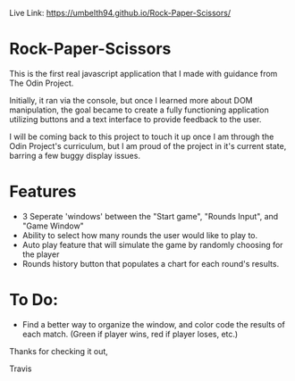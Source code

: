 Live Link: https://umbelth94.github.io/Rock-Paper-Scissors/

# Rock-Paper-Scissors

This is the first real javascript application that I made with guidance from The Odin Project.  

Initially, it ran via the console, but once I learned more about DOM manipulation, the goal became to create a fully functioning application utilizing buttons and a text interface to provide feedback to the user.  

I will be coming back to this project to touch it up once I am through the Odin Project's curriculum, but I am proud of the project in it's current state, barring a few buggy display issues.  

# Features
* 3 Seperate 'windows' between the "Start game", "Rounds Input", and "Game Window"
* Ability to select how many rounds the user would like to play to.
* Auto play feature that will simulate the game by randomly choosing for the player
* Rounds history button that populates a chart for each round's results.  

# To Do:
* Find a better way to organize the window, and color code the results of each match.  (Green if player wins, red if player loses, etc.) 

Thanks for checking it out,

Travis



